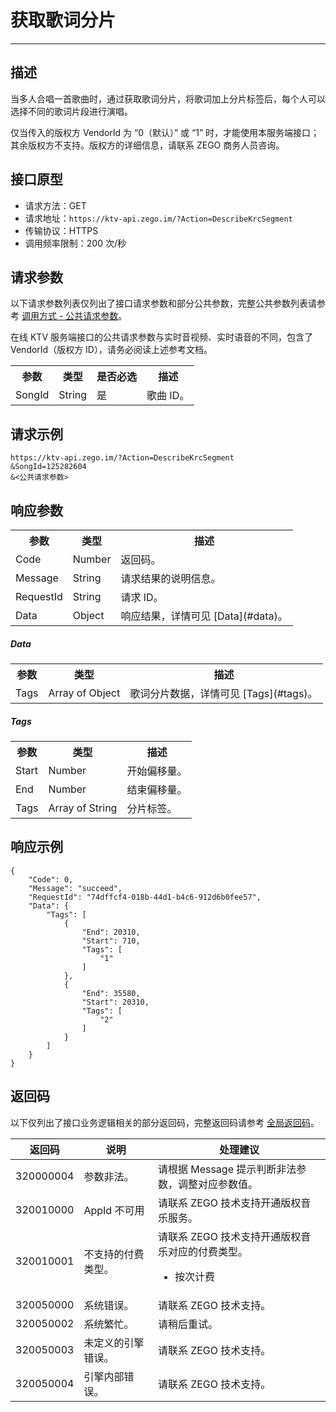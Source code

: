 # 获取歌词分片

- - -

## 描述

当多人合唱一首歌曲时，通过获取歌词分片，将歌词加上分片标签后，每个人可以选择不同的歌词片段进行演唱。

<Warning title="注意">
仅当传入的版权方 VendorId 为 “0（默认）” 或 “1” 时，才能使用本服务端接口；其余版权方不支持。版权方的详细信息，请联系 ZEGO 商务人员咨询。
</Warning>

## 接口原型

- 请求方法：GET
- 请求地址：`https://ktv-api.zego.im/?Action=DescribeKrcSegment`
- 传输协议：HTTPS
- 调用频率限制：200 次/秒

## 请求参数

以下请求参数列表仅列出了接口请求参数和部分公共参数，完整公共参数列表请参考 [调用方式 - 公共请求参数](/online-ktv-server/accessing-server-apis#公共请求参数)。

<Note title="说明">
在线 KTV 服务端接口的公共请求参数与实时音视频、实时语音的不同，包含了 VendorId（版权方 ID），请务必阅读上述参考文档。
</Note>

<table>
  
  <tbody><tr>
    <th>参数</th>
    <th>类型</th>
    <th>是否必选</th>
    <th>描述</th>
  </tr>
  <tr>
    <td>SongId</td>
    <td>String</td>
    <td>是</td>
    <td>歌曲 ID。</td>
  </tr>
</tbody></table>



## 请求示例

```
https://ktv-api.zego.im/?Action=DescribeKrcSegment
&SongId=125282604
&<公共请求参数>
```

## 响应参数


<table>
  
  <tbody><tr>
    <th>参数</th>
    <th>类型</th>
    <th>描述</th>
  </tr>
  <tr>
    <td>Code</td>
    <td>Number</td>
    <td>返回码。</td>
  </tr>
  <tr>
    <td>Message</td>
    <td>String</td>
    <td>请求结果的说明信息。</td>
  </tr>
  <tr>
    <td>RequestId</td>
    <td>String</td>
    <td>请求 ID。</td>
  </tr>
  <tr>
    <td>Data</td>
    <td>Object</td>
    <td>响应结果，详情可见 [Data](#data)。</td>
  </tr>
</tbody></table>

##### Data
<table>
  <tbody><tr>
    <th>参数</th>
    <th>类型</th>
    <th>描述</th>
  </tr>
  <tr>
    <td>Tags</td>
    <td>Array of Object</td>
    <td>歌词分片数据，详情可见 [Tags](#tags)。</td>
  </tr>
</tbody></table>

##### Tags
<table>
  
  <tbody><tr>
    <th>参数</th>
    <th>类型</th>
    <th>描述</th>
  </tr>
  <tr>
    <td>Start</td>
    <td>Number</td>
    <td>开始偏移量。</td>
  </tr>
  <tr>
    <td>End</td>
    <td>Number</td>
    <td>结束偏移量。</td>
  </tr>
  <tr>
    <td>Tags</td>
    <td>Array of String</td>
    <td>分片标签。</td>
  </tr>
</tbody></table>



## 响应示例

```
{
    "Code": 0,
    "Message": "succeed",
    "RequestId": "74dffcf4-018b-44d1-b4c6-912d6b0fee57",
    "Data": {
        "Tags": [
            {
                "End": 20310,
                "Start": 710,
                "Tags": [
                    "1"
                ]
            },
            {
                "End": 35580,
                "Start": 20310,
                "Tags": [
                    "2"
                ]
            }
        ]
    }
}
```

## 返回码

以下仅列出了接口业务逻辑相关的部分返回码，完整返回码请参考 [全局返回码](/online-ktv-server/return-code)。

|返回码|说明|处理建议|
|-|-|-|
| 320000004 | 参数非法。 | 请根据 Message 提示判断非法参数，调整对应参数值。 |
| 320010000 | AppId 不可用 | 请联系 ZEGO 技术支持开通版权音乐服务。 |
| 320010001 | 不支持的付费类型。 | 请联系 ZEGO 技术支持开通版权音乐对应的付费类型。<ul><li>按次计费</li></ul>  |
| 320050000 | 系统错误。 | 请联系 ZEGO 技术支持。|
| 320050002 | 系统繁忙。 | 请稍后重试。|
| 320050003 | 未定义的引擎错误。 | 请联系 ZEGO 技术支持。|
| 320050004 | 引擎内部错误。 | 请联系 ZEGO 技术支持。|
